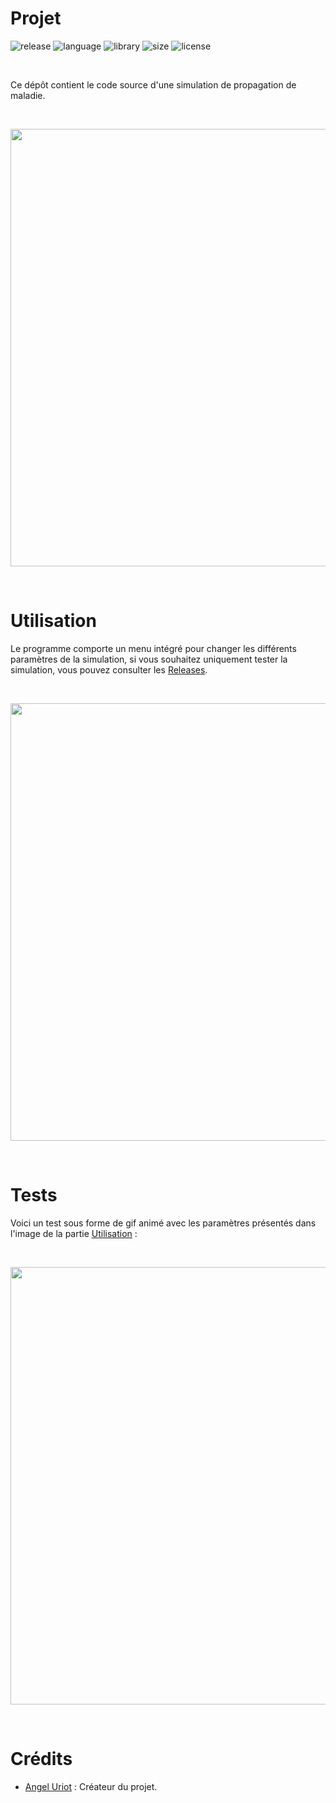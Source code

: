 # Projet

![release](https://img.shields.io/badge/release-v1.0-blueviolet)
![language](https://img.shields.io/badge/language-C%2B%2B-0052cf)
![library](https://img.shields.io/badge/library-SFML-00cf2c)
![size](https://img.shields.io/badge/size-32%20Mo-f12222)
![license](https://img.shields.io/badge/license-CC--0-0bb9ec)

<br/>

Ce dépôt contient le code source d'une simulation de propagation de maladie.

<br/>

<p align="center">
	<img src="https://i.imgur.com/opiz490.png" width="700">
</p>

<br/>

# Utilisation

Le programme comporte un menu intégré pour changer les différents paramètres de la simulation, si vous souhaitez uniquement tester la simulation, vous pouvez consulter les [Releases](https://github.com/angeluriot/Disease_propagation/releases).

<br/>

<p align="center">
	<img src="https://i.imgur.com/bgHVsj3.png" width="700">
</p>

<br/>

# Tests

Voici un test sous forme de gif animé avec les paramètres présentés dans l'image de la partie [Utilisation](#utilisation) :

<br/>

<p align="center">
	<img src="https://i.imgur.com/6u8uwZK.gif" width="700">
</p>

<br/>

# Crédits

* [Angel Uriot](https://github.com/angeluriot) : Créateur du projet.
